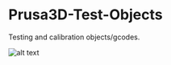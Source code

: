 # Prusa3D-Test-Objects
Testing and calibration objects/gcodes.

![alt text](https://github.com/XPila/Prusa3D-Test-Objects/blob/master/MK3/ECOR_TOWER/ECOR_TOWER.svg "ECOR_TOWER")
